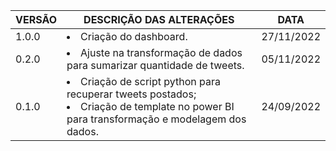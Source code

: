 |VERSÃO|DESCRIÇÃO DAS ALTERAÇÕES|DATA|
|------|------------------------|----|
|1.0.0|<l><li>Criação do dashboard.</li></l>|27/11/2022|
|0.2.0|<l><li>Ajuste na transformação de dados para sumarizar quantidade de tweets.</li></l>|05/11/2022|
|0.1.0|<l><li>Criação de script python para recuperar tweets postados;</li><li>Criação de template no power BI para transformação e modelagem dos dados.</li></l>|24/09/2022|
